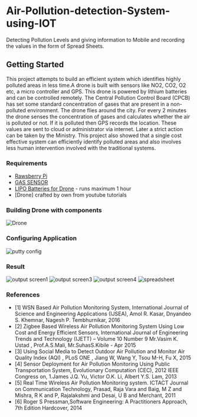 # Air-Pollution-detection-System-using-IOT
Detecting Pollution Levels and giving information to Mobile and recording the values in the form of Spread Sheets.
## Getting Started
  This project attempts to build an efficient system which identifies highly polluted areas in less time.A drone is built with sensors like NO2, CO2, O2 etc, a micro controller and GPS. This drone is powered by lithium batteries and can be controlled remotely. The Central Pollution Control Board (CPCB) has set some standard concentration of gases that are present in a non-polluted environment. The drone flies around the city. For every 2 minutes the drone senses the concentration of gases and calculates whether the air is polluted or not. If it is polluted then GPS records the location. These values are sent to cloud or administrator via internet. Later a strict action can be taken by the Ministry.  This project also showed that a single cost effective system can efficiently identify polluted areas and also involves less human intervention involved with the traditional systems.

### Requirements 

* [Rawsberry Pi](http://amzn.in/h76Ptk2)
* [GAS SENSOR](http://amzn.in/aSMVMk1)
* [LIPO Batteries for Drone](http://amzn.in/dyLMOJ1) - runs maximum 1 hour 
* [Drone] crafted by own from youtube tutorials 

### Building Drone with components

![Drone](https://user-images.githubusercontent.com/35171449/41200774-ddcde1da-6cc8-11e8-8500-5fbfd95666d6.png)

### Configuring Application
![putty config](https://user-images.githubusercontent.com/35171449/41200797-0e200994-6cc9-11e8-8e3b-057298ebf944.PNG)

### Result
![output screen1](https://user-images.githubusercontent.com/35171449/41200857-fd76d270-6cc9-11e8-81d8-e4b8bf090e8a.PNG)
![output screen3](https://user-images.githubusercontent.com/35171449/41200808-3dd93ffc-6cc9-11e8-81f2-d24f11a543b7.PNG)
![output screen4](https://user-images.githubusercontent.com/35171449/41200813-5c88028a-6cc9-11e8-8a6e-a979e7a5c269.PNG)
![spreadsheet](https://user-images.githubusercontent.com/35171449/41200829-9aafbb7a-6cc9-11e8-9c16-f9a5dd6206c1.PNG)

### References
* [1] WSN Based Air Pollution Monitoring System, International Journal of Science and Engineering Applications (IJSEA), Amol R. Kasar, Dnyandeo S. Khemnar, Nagesh P. Tembhurnikar, 2016
* [2] Zigbee Based Wireless Air Pollution Monitoring System Using Low Cost and Energy Efficient Sensors, International Journal of Engineering Trends and Technology (IJETT) – Volume 10 Number 9 Mr.Vasim K. Ustad , Prof.A.S.Mali, Mr.SuhasS.Kibile - Apr 2015
* [3] Using Social Media to Detect Outdoor Air Pollution and Monitor Air Quality Index (AQI) , PLoS ONE , Jiang W, Wang Y, Tsou M-H, Fu X, 2015
* [4] Sensor Deployment for Air Pollution Monitoring Using Public Transportation System, Evolutionary Computation (CEC), 2012 IEEE Congress on, 1.James J.Q. Yu, Victor O.K. Li, Albert Y.S. Lam, 2013 
* [5] Real Time Wireless Air Pollution Monitoring system. ICTACT Journal on Communication Technology, Prasad, Raja Vara and Baig, M Z and Mishra, R K and P, Rajalakshmi and Desai, U B and Merchant, 2011
* [6] Roger S Pressman,Software Engineering: A Practitioners Approach, 7th Edition Hardcover, 2014
